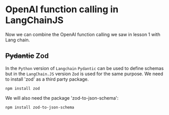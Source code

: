 # OpenAI function calling in LangChainJS

Now we can combine the OpenAI function calling we saw in lesson 1 with Lang chain.

## ~~Pydantic~~ Zod
In the `Python` version of `Langchain` `Pydantic` can be used to define schemas but in the `LangChain.JS` version `Zod` is used for the same purpose.
We need to install 'zod' as a third party package.
```
npm install zod
```
We will also need the package 'zod-to-json-schema':
```
npm install zod-to-json-schema
````
